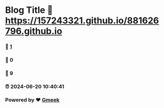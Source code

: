 # Blog Title :link: https://157243321.github.io/881626796.github.io 
### :page_facing_up: [1](https://157243321.github.io/881626796.github.io/tag.html) 
### :speech_balloon: 0 
### :hibiscus: 9 
### :alarm_clock: 2024-06-20 10:40:41 
### Powered by :heart: [Gmeek](https://github.com/Meekdai/Gmeek)
